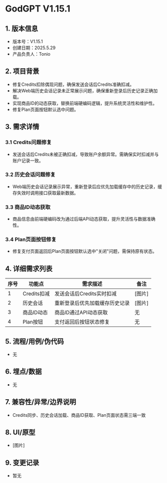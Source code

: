 # GodGPT V1.15.1

## 1. 版本信息
- 版本号：V1.15.1
- 创建日期：2025.5.29
- 产品负责人：Tonio

## 2. 项目背景
- 修复Credits扣除偶现问题，确保发送会话后Credits准确扣减。
- 解决Web端历史会话记录未正常展示问题，确保重新登录后历史记录正确加载。
- 实现商品ID的动态获取，替换前端硬编码逻辑，提升系统灵活性和维护性。
- 修复Plan页面按钮默认选中问题。

## 3. 需求详情
### 3.1 Credits问题修复
- 发送会话后Credits未被正确扣减，导致账户余额异常。需确保实时扣减并与账户记录一致。

### 3.2 历史会话问题修复
- Web端历史会话记录展示异常，重新登录后应优先加载缓存中的历史记录，缓存失效时调用接口获取最新数据。

### 3.3 商品ID动态获取
- 商品信息由前端硬编码改为通过后端API动态获取，提升灵活性与数据准确性。

### 3.4 Plan页面按钮修复
- 修复支付页面返回后Plan页面按钮默认选中"关闭"问题，需保持原有状态。

## 4. 详细需求列表
| 序号 | 功能点 | 需求描述 | 备注 |
|------|--------|----------|------|
| 1    | Credits扣减 | 发送会话后Credits实时扣减 | [图片] |
| 2    | 历史会话 | 重新登录后优先加载缓存历史记录 | [图片] |
| 3    | 商品ID动态 | 商品ID通过API动态获取 | 无 |
| 4    | Plan按钮 | 支付返回后按钮状态修复 | 无 |

## 5. 流程/用例/伪代码
- 无

## 6. 埋点/数据
- 无

## 7. 兼容性/异常/边界说明
- Credits同步、历史会话加载、商品ID获取、Plan页面状态需三端一致

## 8. UI/原型
- [图片]

## 9. 变更记录
- 暂无


